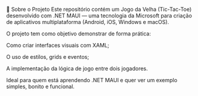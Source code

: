 🧠 Sobre o Projeto
Este repositório contém um Jogo da Velha (Tic-Tac-Toe) desenvolvido com .NET MAUI — uma tecnologia da Microsoft para criação de aplicativos multiplataforma (Android, iOS, Windows e macOS).

O projeto tem como objetivo demonstrar de forma prática:

Como criar interfaces visuais com XAML;

O uso de estilos, grids e eventos;

A implementação da lógica de jogo entre dois jogadores.

Ideal para quem está aprendendo .NET MAUI e quer ver um exemplo simples, bonito e funcional.
